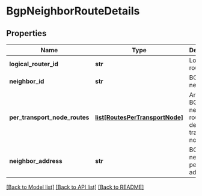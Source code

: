# BgpNeighborRouteDetails

## Properties
Name | Type | Description | Notes
------------ | ------------- | ------------- | -------------
**logical_router_id** | **str** | Logical router id | [optional] 
**neighbor_id** | **str** | BGP neighbor id | [optional] 
**per_transport_node_routes** | [**list[RoutesPerTransportNode]**](RoutesPerTransportNode.md) | Array of BGP neighbor route details per transport node.  | [optional] 
**neighbor_address** | **str** | BGP neighbor peer IP address. | [optional] 

[[Back to Model list]](../README.md#documentation-for-models) [[Back to API list]](../README.md#documentation-for-api-endpoints) [[Back to README]](../README.md)

